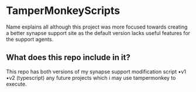 # TamperMonkeyScripts
Name explains all 
although this project was more focused towards creating a better synapse support site as the default version lacks useful features for the support agents.
## What does this repo include in it?
This repo has both versions of my synapse support modification script
 •v1
 •v2 (typescript)
any future projects which i may use tampermonkey to execute.
